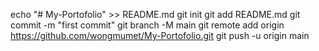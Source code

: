 echo "# My-Portofolio" >> README.md
git init
git add README.md
git commit -m "first commit"
git branch -M main
git remote add origin https://github.com/wongmumet/My-Portofolio.git
git push -u origin main
